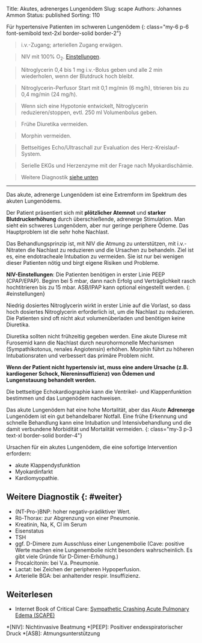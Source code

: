 Title: Akutes, adrenerges Lungenödem
Slug: scape
Authors: Johannes Ammon
Status: published
Sorting: 110

Für hypertensive Patienten im schweren Lungenödem
{: class="my-6 p-6 font-semibold text-2xl border-solid border-2"}

> i.v.-Zugang; arteriellen Zugang erwägen.

> NIV mit 100% O<sub>2</sub>. [Einstellungen](#einstellungen).

> Nitroglycerin 0,4 bis 1&nbsp;mg i.v.-Bolus geben und alle 2&nbsp;min wiederholen, wenn der Blutdruck hoch bleibt.

> Nitroglycerin-Perfusor Start mit 0,1&nbsp;mg/min (6&nbsp;mg/h), titrieren bis zu 0,4&nbsp;mg/min (24&nbsp;mg/h).

> Wenn sich eine Hypotonie entwickelt, Nitroglycerin reduzieren/stoppen, evtl. 250&nbsp;ml Volumenbolus geben.

> Frühe Diuretika vermeiden.

> Morphin vermeiden.

> Bettseitiges Echo/Ultraschall zur Evaluation des Herz-Kreislauf-System.

> Serielle EKGs und Herzenzyme mit der Frage nach Myokardischämie.

> Weitere Diagnostik [siehe unten](#weiter)
------------------------------------------------------------
Das akute, adrenerge Lungenödem ist eine Extremform im Spektrum des akuten Lungenödems.

Der Patient präsentiert sich mit **plötzlicher Atemnot** und **starker Blutdruckerhöhung** durch überschießende, adrenerge Stimulation. Man sieht ein schweres Lungenödem, aber nur geringe periphere Ödeme. Das Hauptproblem ist die sehr hohe Nachlast.

Das Behandlungsprinzip ist, mit NIV die Atmung zu unterstützen, mit i.v.-Nitraten die Nachlast zu reduzieren und die Ursachen zu behandeln. Ziel ist es, eine endotracheale Intubation zu vermeiden. Sie ist nur bei wenigen dieser Patienten nötig und birgt eigene Risiken und Probleme.

**NIV-Einstellungen**: Die Patienten benötigen in erster Linie PEEP (CPAP/EPAP). Beginn bei 5&nbsp;mbar, dann nach Erfolg und Verträglichkeit rasch hochtitrieren bis zu 15&nbsp;mbar. ASB/IPAP kann optional eingestellt werden.
{: #einstellungen}

Niedrig dosiertes Nitroglycerin wirkt in erster Linie auf die Vorlast, so dass hoch dosiertes Nitroglycerin erforderlich ist, um die Nachlast zu reduzieren. Die Patienten sind oft nicht akut volumenüberladen und benötigen keine Diuretika.

Diuretika sollten nicht frühzeitig gegeben werden. Eine akute Diurese mit Furosemid kann die Nachlast durch neurohormonelle Mechanismen (Sympathikotonus, renales Angiotensin) erhöhen. Morphin führt zu höheren Intubationsraten und verbessert das primäre Problem nicht.

**Wenn der Patient nicht hypertensiv ist, muss eine andere Ursache (z.B. kardiogener Schock, Niereninsuffizienz) von Ödemen und Lungenstauung behandelt werden.**

Die bettseitige Echokardiographie kann die Ventrikel- und Klappenfunktion bestimmen und das Lungenödem nachweisen.

Das akute Lungenödem hat eine hohe Mortalität, aber das Akute **Adrenerge** Lungenödem ist ein gut behandelbarer Notfall. Eine frühe Erkennung und schnelle Behandlung kann eine Intubation und Intensivbehandlung und die damit verbundene Morbidität und Mortalität vermeiden.
{: class="my-3 p-3 text-xl border-solid border-4"}

Ursachen für ein akutes Lungenödem, die eine sofortige Intervention erfordern:

- akute Klappendysfunktion
- Myokardinfarkt
- Kardiomyopathie.

## Weitere Diagnostik {: #weiter}

- (NT-Pro-)BNP: hoher negativ-prädiktiver Wert.
- Rö-Thorax: zur Abgrenzung von einer Pneumonie.
- Kreatinin, Na, K, Cl im Serum
- Eisenstatus
- TSH
- ggf. D-Dimere zum Ausschluss einer Lungenembolie (Cave: positive Werte machen eine Lungenembolie nicht besonders wahrscheinlich. Es gibt viele Gründe für D-Dimer-Erhöhung.)
- Procalcitonin: bei V.a. Pneumonie.
- Lactat: bei Zeichen der peripheren Hypoperfusion.
- Arterielle BGA: bei anhaltender respir. Insuffizienz.

## Weiterlesen

- Internet Book of Critical Care: [Sympathetic Crashing Acute Pulmonary Edema (SCAPE)](https://emcrit.org/ibcc/scape/)

*[NIV]: Nichtinvasive Beatmung
*[PEEP]: Positiver endexspiratorischer Druck
*[ASB]: Atmungsunterstützung
